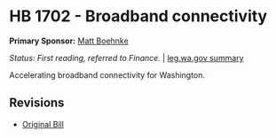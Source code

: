 # HB 1702 - Broadband connectivity
**Primary Sponsor:** [Matt Boehnke](/person/leg/boehnke_ma.md)

*Status: First reading, referred to Finance.* | [leg.wa.gov summary](https://app.leg.wa.gov/billsummary?BillNumber=1702&Year=2021)

Accelerating broadband connectivity for Washington.

## Revisions
* [Original Bill](1/)